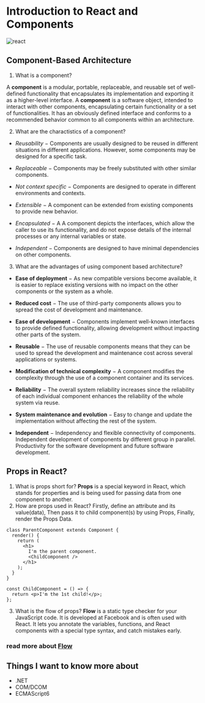 # Introduction to React and Components
![react](https://res.cloudinary.com/practicaldev/image/fetch/s--3zWuwYa3--/c_imagga_scale,f_auto,fl_progressive,h_900,q_auto,w_1600/https://dev-to-uploads.s3.amazonaws.com/uploads/articles/pdib9r9rk5j1m7oala1p.png)
## Component-Based Architecture

1. What is a component?

A **component** is a modular, portable, replaceable, and reusable set of well-defined functionality that encapsulates its implementation and exporting it as a higher-level interface.
A **component** is a software object, intended to interact with other components, encapsulating certain functionality or a set of functionalities. It has an obviously defined interface and conforms to a recommended behavior common to all components within an architecture.

2. What are the charactistics of a component?

* *Reusability* − Components are usually designed to be reused in different situations in different applications. However, some components may be designed for a specific task.

* *Replaceable* − Components may be freely substituted with other similar components.

* *Not context specific* − Components are designed to operate in different environments and contexts.

* *Extensible* − A component can be extended from existing components to provide new behavior.

* *Encapsulated* − A A component depicts the interfaces, which allow the caller to use its functionality, and do not expose details of the internal processes or any internal variables or state.

* *Independent* − Components are designed to have minimal dependencies on other components.

3. What are the advantages of using component based architecture?

* **Ease of deployment** − As new compatible versions become available, it is easier to replace existing versions with no impact on the other components or the system as a whole.

* **Reduced cost** − The use of third-party components allows you to spread the cost of development and maintenance.

* **Ease of development** − Components implement well-known interfaces to provide defined functionality, allowing development without impacting other parts of the system.

* **Reusable** − The use of reusable components means that they can be used to spread the development and maintenance cost across several applications or systems.

* **Modification of technical complexity** − A component modifies the complexity through the use of a component container and its services.

* **Reliability** − The overall system reliability increases since the reliability of each individual component enhances the reliability of the whole system via reuse.

* **System maintenance and evolution** − Easy to change and update the implementation without affecting the rest of the system.

* **Independent** − Independency and flexible connectivity of components. Independent development of components by different group in parallel. Productivity for the software development and future software development.

## Props in React?
1. What is props short for?
**Props** is a special keyword in React, which stands for properties and is being used for passing data from one component to another.
2. How are props used in React?
Firstly, define an attribute and its value(data), Then pass it to child component(s) by using Props, Finally, render the Props Data.

```
class ParentComponent extends Component {  
  render() {
    return (
      <h1>
        I'm the parent component.
        <ChildComponent />
      </h1>
    );
  }
}

const ChildComponent = () => {  
  return <p>I'm the 1st child!</p>; 
};

```

3. What is the flow of props?
**Flow** is a static type checker for your JavaScript code. It is developed at Facebook and is often used with React. It lets you annotate the variables, functions, and React components with a special type syntax, and catch mistakes early. 

### read more about [Flow](https://reactjs.org/docs/static-type-checking.html)

## Things I want to know more about
* .NET
* COM/DCOM
* ECMAScript6

